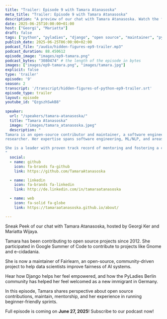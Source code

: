 ```yaml
---
title: "Trailer: Episode 9 with Tamara Atanasoska"
meta_title: "Trailer: Episode 9 with Tamara Atanasoska"
description: "A preview of our chat with Tamara Atanasoska. Watch the full episode on June 27, 2025"
date: 2025-06-25T10:00:00+01:00
host: ["Georgi", "Mariatta"]
draft: false
tags: ["python", "pyladies", "django", "open source", "maintainer", "pypodcats", "berlin", "north macedonia", "gsoc", "fairlearn"]
publish_date: 2025-06-25T06:00:00+02:00
podcast_file: "/audio/hidden-figures-ep9-trailer.mp3"
podcast_duration: 88.450612
episode_image: "images/ep9-tamara.png"
podcast_bytes: "3080474" # the length of the episode in bytes
images: ["images/ep9-tamara.png", "images/tamara.jpg"]
explicit: false 
type: 'trailer'
episode: '9'
season: 2
transcript: '/transcript/hidden-figures-of-python-ep9-trailer.srt'
episode_type: trailer
layout: episode
youtube_id: "QzgszhSwkB8"
  
speaker:
  url: "/speakers/tamara-atanasoska/"
  title: "Tamara Atanasoska"
  image: "/images/tamara_atanasoska.jpeg"
  description: "
Tamara is an open-source contributor and maintainer, a software engineer at :probabl. and a CompLing/NLP
researcher. Her expertise spans software engineering, ML/NLP, and areas including fair and responsible AI.

She is a leader with proven track record of mentoring and fostering a culture of innovation and continuous improvement. 
"
  social:
  - name: github
    icon: fa-brands fa-github
    link: https://github.com/TamaraAtanasoska

  - name: linkedin
    icon: fa-brands fa-linkedin
    link: http://de.linkedin.com/in/tamaraatanasoska

  - name: web
    icon: fa-solid fa-globe
    link: https://tamaraatanasoska.github.io/about/

---
```


Sneak Peek of our chat with Tamara Atanasoska, hosted by Georgi Ker and Mariatta Wijaya.

Tamara has been contributing to open source projects since 2012. She participated in Google Summer of Code to
contribute to projects like Gnome and e-cidadania.

She is now a maintainer of Fairlearn, an open-source, community-driven project to help data scientists improve fairness
of AI systems.

Hear how Django helps her feel empowered, and how the PyLadies Berlin community has helped her feel welcomed as a new
immigrant in Germany.

In this episode, Tamara shares perspective about open source contributions, maintain, mentorship, and her experience
in running beginner-friendly sprints.

Full episode is coming on **June 27, 2025**! Subscribe to our podcast now!
